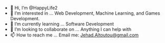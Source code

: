 - 👋 Hi, I’m @HappyLife2
- 👀 I’m interested in ... Web Development, Machine Learning, and Games Development.
- 🌱 I’m currently learning ... Software Development
- 💞️ I’m looking to collaborate on ... Anything I can help with
- 📫 How to reach me ... Email me: Jehad.Altoutou@gmail.com

<!---
HappyLife2/HappyLife2 is a ✨ special ✨ repository because its `README.md` (this file) appears on your GitHub profile.
You can click the Preview link to take a look at your changes.
--->
